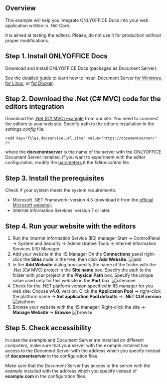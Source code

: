 ## Overview

This example will help you integrate ONLYOFFICE Docs into your web application written in .Net Core.

It is aimed at testing the editors. Please, do not use it for production without proper modifications. 

## Step 1. Install ONLYOFFICE Docs

Download and install ONLYOFFICE Docs (packaged as Document Server). 

See the detailed guide to learn how to install Document Server [for Windows](https://helpcenter.onlyoffice.com/installation/docs-developer-install-windows.aspx), [for Linux](https://helpcenter.onlyoffice.com/installation/docs-developer-install-ubuntu.aspx), or [for Docker](https://helpcenter.onlyoffice.com/server/developer-edition/docker/docker-installation.aspx).

## Step 2. Download the .Net (C# MVC) code for the editors integration

Download the [.Net (C# MVC) example](https://api.onlyoffice.com/editors/demopreview) from our site.
You need to connnect the editors to your web site. Specify path to the editors installation in the *settings.config* file:
```
<add key="files.docservice.url.site" value="https://documentserver/" />
```
where the **documentserver** is the name of the server with the ONLYOFFICE Document Server installed.
If you want to experiment with the editor configuration, modify the [parameters](https://api.onlyoffice.com/editors/advanced) it the *Editor.cshtml* file.

## Step 3. Install the prerequisites
Сheck if your system meets the system requirements:
* Microsoft .NET Framework: version 4.5 (download it from the [official Microsoft website](https://www.microsoft.com/en-US/download/details.aspx?id=30653));
* Internet Information Services: version 7 or later.

## Step 4. Run your website with the editors
1. Run the Internet Information Service (IIS) manager
	Start -> ControlPanel -> System and Security -> Administrative Tools -> Internet Information Services (IIS) Manager
2. Add your website in the IIS Manager
	On the **Connections** panel right-click the **Sites** node in the tree, then click **Add Website**.
	![add](screenshots/add.png)
3. In the **Add Website** dialog box specify the name of the folder with the .Net (C# MVC) project in the **Site name** box.
	Specify the path to the folder with your project in the **Physical Path** box.
	Specify the unique value used only for this website in the **Port** box.
	![sitename](screenshots/sitename.png)
4. Check for the .NET platform version specified in IIS manager for you web site. Choose **v4.0.** version.
	Click the **Application Pool** -> right-click the platform name -> **Set application Pool defaults** -> **.NET CLR version**
	![platform](screenshots/platform.png)
5. Browse your website with the IIS manager:
	Right-click the site -> **Manage Website** -> **Browse**
	![browse](screenshots/browse.png)

## Step 5. Check accessibility

In case the example and Document Server are installed on different computers, make sure that your server with the example installed has access to the Document Server with the address which you specify instead of **documentserver** in the configuration files. 

Make sure that the Document Server has access to the server with the example installed with the address which you specify instead of **example.com** in the configuration files.
